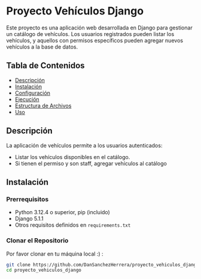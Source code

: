 # Proyecto Vehículos Django

Este proyecto es una aplicación web desarrollada en Django para gestionar un catálogo de vehículos. Los usuarios registrados pueden listar los vehículos, y aquellos con permisos específicos pueden agregar nuevos vehículos a la base de datos.

## Tabla de Contenidos

- [Descripción](#descripción)
- [Instalación](#instalación)
- [Configuración](#configuración)
- [Ejecución](#ejecución)
- [Estructura de Archivos](#estructura-de-archivos)
- [Uso](#uso)

## Descripción

La aplicación de vehículos permite a los usuarios autenticados:
- Listar los vehículos disponibles en el catálogo.
- Si tienen el permiso y son staff, agregar vehículos al catálogo

## Instalación

### Prerrequisitos

- Python 3.12.4 o superior, pip (incluido)
- Django 5.1.1
- Otros requisitos definidos en `requirements.txt`

### Clonar el Repositorio

Por favor clonar en tu máquina local :) :

```bash
git clone https://github.com/DanSanchezHerrera/proyecto_vehiculos_django
cd proyecto_vehiculos_django
